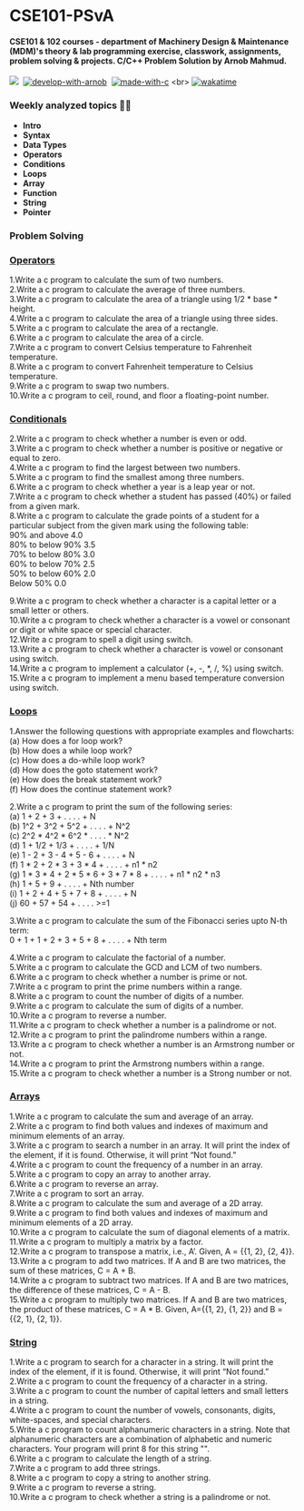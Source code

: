 # CSE101-PSvA

<h4> <b>CSE101 & 102 courses - department of Machinery Design & Maintenance (MDM)'s theory & lab programming exercise, classwork, assignments, problem solving & projects. C/C++ Problem Solution by Arnob Mahmud. </b></h4>

[![](https://img.shields.io/badge/License-MIT-critical?style=plastic&logo=appveyor)](https://github.com/ArnobMahmud/CSE101-d.MDM/blob/master/LICENSE)&nbsp;
[![develop-with-arnob](https://img.shields.io/badge/Develop%20with-Arnob%20Mahmud-1f425f.svg?style=plastic&logo=visual-studio-code&logoColor=007ACC&labelColor=c3c4d5&color=193507)](https://github.com/ArnobMahmud/)&nbsp;
[![made-with-c](https://img.shields.io/badge/Made%20with-C-1f425f.svg?style=plastic&logo=c&color=17394A&logoColor=073551&labelColor=EEEEEE)](https://en.wikipedia.org/wiki/C_(programming_language)) <br>
[![wakatime](https://wakatime.com/badge/github/ArnobMahmud/CSE101-PSvA.svg?style=plastic)](https://wakatime.com/badge/github/ArnobMahmud/CSE101-PSvA)

### **Weekly analyzed topics 👍🏻**
- **Intro**
- **Syntax**
- **Data Types**
- **Operators**
- **Conditions**
- **Loops**
- **Array**
- **Function**
- **String**
- **Pointer**

### **Problem Solving**
### [**Operators**](https://github.com/ArnobMahmud/CSE101-PSvA/tree/master/Assignment/Elementary%20Problems)
1.Write a c program to calculate the sum of two numbers. <br>
2.Write a c program to calculate the average of three numbers.<br>
3.Write a c program to calculate the area of a triangle using 1/2 * base * height.<br>
4.Write a c program to calculate the area of a triangle using three sides.<br>
5.Write a c program to calculate the area of a rectangle.<br>
6.Write a c program to calculate the area of a circle.<br>
7.Write a c program to convert Celsius temperature to Fahrenheit temperature.<br>
8.Write a c program to convert Fahrenheit temperature to Celsius temperature.<br>
9.Write a c program to swap two numbers.<br>
10.Write a c program to ceil, round, and floor a floating-point number.<br>

### [**Conditionals**](https://github.com/ArnobMahmud/CSE101-PSvA/tree/master/Assignment/Conditionals)
2.Write a c program to check whether a number is even or odd.<br>
3.Write a c program to check whether a number is positive or negative or equal to zero.<br>
4.Write a c program to find the largest between two numbers.<br>
5.Write a c program to find the smallest among three numbers.<br>
6.Write a c program to check whether a year is a leap year or not.<br>
7.Write a c program to check whether a student has passed (40%) or failed from a given mark.<br>
8.Write a c program to calculate the grade points of a student for a particular subject from the given mark using the following table:<br>
    90% and above           4.0<br>
    80% to below 90%        3.5<br>
    70% to below 80%        3.0<br>
    60% to below 70%        2.5<br>
    50% to below 60%        2.0<br>
    Below 50%               0.0<br>

9.Write a c program to check whether a character is a capital letter or a small letter or others.<br>
10.Write a c program to check whether a character is a vowel or consonant or digit or white space or special character.<br>
12.Write a c program to spell a digit using switch.<br>
13.Write a c program to check whether a character is vowel or consonant using switch.<br>
14.Write a c program to implement a calculator (+, -, *, /, %) using switch.<br>
15.Write a c program to implement a menu based temperature conversion using switch.<br>

### [**Loops**](https://github.com/ArnobMahmud/CSE101-PSvA/tree/master/Assignment/Loops)
1.Answer the following questions with appropriate examples and flowcharts:<br>
 (a) How does a for loop work?<br>
 (b) How does a while loop work?<br>
 (c) How does a do-while loop work?<br>
 (d) How does the goto statement work?<br>
 (e) How does the break statement work?<br>
 (f) How does the continue statement work?<br>

2.Write a c program to print the sum of the following series:<br>
 (a) 1 + 2 + 3 + . . . . + N<br>
 (b) 1^2 + 3^2 + 5^2 + . . . . + N^2<br>
 (c) 2^2 * 4^2 * 6^2 * . . . . * N^2<br>
 (d) 1 + 1/2 + 1/3 + . . . . + 1/N<br>
 (e) 1 - 2 + 3 - 4 + 5 - 6 + . . . . + N<br>
 (f) 1 * 2 + 2 * 3 + 3 * 4 + . . . . + n1 * n2<br>
 (g) 1 * 3 * 4 + 2 * 5 * 6 + 3 * 7 * 8 + . . . . + n1 * n2 * n3<br>
 (h) 1 + 5 + 9 + . . . . + Nth number<br>
 (i) 1 + 2 + 4 + 5 + 7 + 8 + . . . . + N<br>
 (j) 60 + 57 + 54 + . . . . >=1<br>

3.Write a c program to calculate the sum of the Fibonacci series upto N-th term:<br>
	0 + 1 + 1 + 2 + 3 + 5 + 8 + . . . . + Nth term<br>

4.Write a c program to calculate the factorial of a number.<br>
5.Write a c program to calculate the GCD and LCM of two numbers.<br>
6.Write a c program to check whether a number is prime or not.<br>
7.Write a c program to print the prime numbers within a range.<br>
8.Write a c program to count the number of digits of a number.<br>
9.Write a c program to calculate the sum of digits of a number.<br>
10.Write a c program to reverse a number.<br>
11.Write a c program to check whether a number is a palindrome or not.<br>
12.Write a c program to print the palindrome numbers within a range.<br>
13.Write a c program to check whether a number is an Armstrong number or not.<br>
14.Write a c program to print the Armstrong numbers within a range.<br>
15.Write a c program to check whether a number is a Strong number or not.<br>

### [**Arrays**](https://github.com/ArnobMahmud/CSE101-PSvA/tree/master/Assignment/Arrays)
1.Write a c program to calculate the sum and average of an array.<br>
2.Write a c program to find both values and indexes of maximum and minimum elements of an array.<br>
3.Write a c program to search a number in an array. It will print the index of the element, if it is found. Otherwise, it will print “Not found.”  <br>
4.Write a c program to count the frequency of a number in an array.<br>
5.Write a c program to copy an array to another array.<br>
6.Write a c program to reverse an array.<br>
7.Write a c program to sort an array.<br>
8.Write a c program to calculate the sum and average of a 2D array.<br>
9.Write a c program to find both values and indexes of maximum and minimum elements of a 2D array.<br>
10.Write a c program to calculate the sum of diagonal elements of a matrix.<br>
11.Write a c program to multiply a matrix by a factor.<br>
12.Write a c program to transpose a matrix, i.e., A’. Given, A = {{1, 2}, {2, 4}}.<br>
13.Write a c program to add two matrices. If A and B are two matrices, the sum of these matrices, C = A + B.<br>
14.Write a c program to subtract two matrices. If A and B are two matrices, the difference of these matrices, C = A - B.<br>
15.Write a c program to multiply two matrices. If A and B are two matrices, the product of these matrices, C = A * B. Given, A={{1, 2}, {1, 2}} and B = {{2, 1}, {2, 1}}.<br>

### [**String**](https://github.com/ArnobMahmud/CSE101-PSvA/tree/master/Assignment/String)
1.Write a c program to search for a character in a string. It will print the index of the element, if it is found. Otherwise, it will print “Not found.”<br>
2.Write a c program to count the frequency of a character in a string.<br>
3.Write a c program to count the number of capital letters and small letters in a string.<br>
4.Write a c program to count the number of vowels, consonants, digits, white-spaces, and special characters.<br>
5.Write a c program to count alphanumeric characters in a string. Note that alphanumeric characters are a combination of alphabetic and numeric characters. Your program will print 8 for this string "<html></html>".<br>
6.Write a c program to calculate the length of a string.<br>
7.Write a c program to add three strings.<br>
8.Write a c program to copy a string to another string.<br>
9.Write a c program to reverse a string.<br>
10.Write a c program to check whether a string is a palindrome or not.<br>
